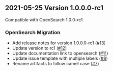 ## 2021-05-25 Version 1.0.0.0-rc1
Compatible with OpenSearch 1.0.0-rc1

### OpenSearch Migration
* Add release notes for version 1.0.0.0-rc1 ([#13](https://github.com/opensearch-project/dashboards-visualizations/pull/13))
* Update version to rc1 ([#12](https://github.com/opensearch-project/dashboards-visualizations/pull/12))
* Update documentation link to opensearch ([#11](https://github.com/opensearch-project/dashboards-visualizations/pull/11))
* Update issue template with multiple labels ([#8](https://github.com/opensearch-project/dashboards-visualizations/pull/8))
* Rename artifacts to follow camel case ([#7](https://github.com/opensearch-project/dashboards-visualizations/pull/7))
